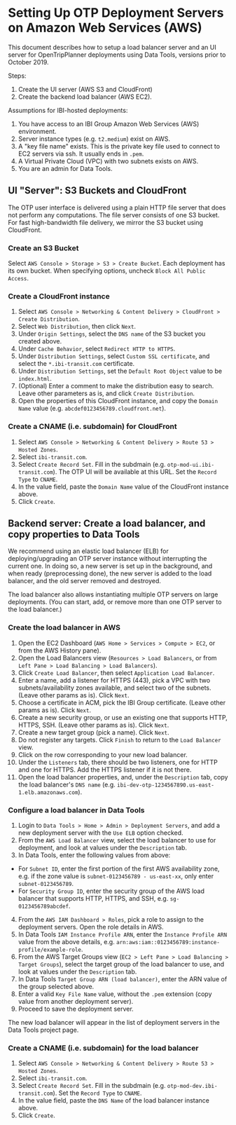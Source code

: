 # Setting Up OTP Deployment Servers on Amazon Web Services (AWS)

This document describes how to setup a load balancer server and an UI server for OpenTripPlanner deployments using Data Tools, versions prior to October 2019.

Steps:

1. Create the UI server (AWS S3 and CloudFront)
2. Create the backend load balancer (AWS EC2).

Assumptions for IBI-hosted deployments:

1. You have access to an IBI Group Amazon Web Services (AWS) environment.
2. Server instance types (e.g. `t2.medium`) exist on AWS.
3. A "key file name" exists. This is the private key file used to connect to EC2 servers via ssh. It usually ends in `.pem`.
4. A Virtual Private Cloud (VPC) with two subnets exists on AWS.
5. You are an admin for Data Tools.

## UI "Server": S3 Buckets and CloudFront

The OTP user interface is delivered using a plain HTTP file server that does not perform any computations. The file server consists of one S3 bucket. For fast high-bandwidth file delivery, we mirror the S3 bucket using CloudFront.

### Create an S3 Bucket

Select `AWS Console > Storage > S3 > Create Bucket`. Each deployment has its own bucket.
When specifying options, uncheck `Block All Public Access`.

### Create a CloudFront instance

1. Select `AWS Console > Networking & Content Delivery > CloudFront > Create Distribution`. 
2. Select `Web Distribution`, then click `Next`.
3. Under `Origin Settings`, select the `DNS name` of the S3 bucket you created above.
4. Under `Cache Behavior`, select `Redirect HTTP to HTTPS`.
5. Under `Distribution Settings`, select `Custom SSL certificate`, and select the `*.ibi-transit.com` certificate.
6. Under `Distribution Settings`, set the `Default Root Object` value to be `index.html`.
7. (Optional) Enter a comment to make the distribution easy to search. Leave other parameters as is, and click `Create Distribution`.
8. Open the properties of this CloudFront instance, and copy the `Domain Name` value (e.g. `abcdef0123456789.cloudfront.net`).

### Create a CNAME (i.e. subdomain) for CloudFront

1. Select `AWS Console > Networking & Content Delivery > Route 53 > Hosted Zones`.
2. Select `ibi-transit.com`.
3. Select `Create Record Set`. Fill in the subdmain (e.g. `otp-mod-ui.ibi-transit.com`). The OTP UI will be available at this URL. Set the `Record Type` to `CNAME`.
4. In the value field, paste the `Domain Name` value of the CloudFront instance above.
5. Click `Create`.


## Backend server: Create a load balancer, and copy properties to Data Tools

We recommend using an elastic load balancer (ELB) for deploying/upgrading an OTP server instance without interrupting the current one. In doing so, a new server is set up in the background, and when ready (preprocessing done), the new server is added to the load balancer, and the old server removed and destroyed.

The load balancer also allows instantiating multiple OTP servers on large deployments. (You can start, add, or remove more than one OTP server to the load balancer.)  

### Create the load balancer in AWS

1. Open the EC2 Dashboard (`AWS Home > Services > Compute > EC2`, or from the AWS History pane).
2. Open the Load Balancers view (`Resources > Load Balancers`, or from `Left Pane > Load Balancing > Load Balancers`).
3. Click `Create Load Balancer`, then select `Application Load Balancer`.
4. Enter a name, add a listener for HTTPS (443), pick a VPC with two subnets/availability zones available, and select two of the subnets. (Leave other params as is). Click `Next`.
5. Choose a certificate in ACM, pick the IBI Group certificate. (Leave other params as is). Click `Next`.
6. Create a new security group, or use an existing one that supports HTTP, HTTPS, SSH. (Leave other params as is). Click `Next`.
7. Create a new target group (pick a name). Click `Next`. 
8. Do not register any targets. Click `Finish` to return to the `Load Balancer` view.
9. Click on the row corresponding to your new load balancer.
10. Under the `Listeners` tab, there should be two listeners, one for HTTP and one for HTTPS. Add the HTTPS listener if it is not there.
11. Open the load balancer properties, and, under the `Description` tab, copy the load balancer's `DNS name` (e.g. `ibi-dev-otp-1234567890.us-east-1.elb.amazonaws.com`).

### Configure a load balancer in Data Tools

1. Login to `Data Tools > Home > Admin > Deployment Servers`, and add a new deployment server with the `Use ELB` option checked.
2. From the `AWS Load Balancer` view, select the load balancer to use for deployment, and look at values under the `Description` tab.
3. In Data Tools, enter the following values from above: 
* For `Subnet ID`, enter the first portion of the first AWS availability zone, e.g. if the zone value is `subnet-0123456789 - us-east-xx`, only enter `subnet-0123456789`. 
* For `Security Group ID`, enter the security group of the AWS load balancer that supports HTTP, HTTPS, and SSH, e.g. `sg-0123456789abcdef`.
4. From the `AWS IAM Dashboard > Roles`, pick a role to assign to the deployment servers. Open the role details in AWS.
5. In Data Tools `IAM Instance Profile ARN`, enter the `Instance Profile ARN` value from the above details, e.g. `arn:aws:iam::0123456789:instance-profile/example-role`.
6. From the AWS Target Groups view (`EC2 > Left Pane > Load Balancing > Target Groups`), select the target group of the load balancer to use, and look at values under the `Description` tab.
7. In Data Tools `Target Group ARN (load balancer)`, enter the ARN value of the group selected above.
8. Enter a valid `Key File Name` value, without the `.pem` extension (copy value from another deployment server).
9. Proceed to save the deployment server.

The new load balancer will appear in the list of deployment servers in the Data Tools project page.

### Create a CNAME (i.e. subdomain) for the load balancer

1. Select `AWS Console > Networking & Content Delivery > Route 53 > Hosted Zones`.
2. Select `ibi-transit.com`.
3. Select `Create Record Set`. Fill in the subdmain (e.g. `otp-mod-dev.ibi-transit.com`). Set the `Record Type` to `CNAME`.
4. In the value field, paste the `DNS Name` of the load balancer instance above.
5. Click `Create`.

